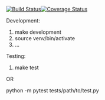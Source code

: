 [![Build Status](https://travis-ci.org/d9chen/exchange_tracker.svg?branch=master)](https://travis-ci.org/d9chen/exchange_tracker)[![Coverage Status](https://coveralls.io/repos/github/d9chen/exchange_tracker/badge.svg?branch=master)](https://coveralls.io/github/d9chen/exchange_tracker?branch=master)

Development:

1. make development
2. source venv/bin/activate
3. ...

Testing:
1. make test

OR

python -m pytest tests/path/to/test.py
